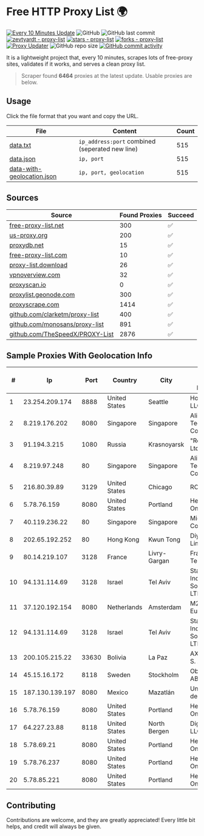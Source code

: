 
# Free HTTP Proxy List 🌍

[![Every 10 Minutes Update](https://github.com/mertguvencli/http-proxy-list/actions/workflows/main.yml/badge.svg?branch=main)](https://github.com/mertguvencli/http-proxy-list/actions/workflows/main.yml)
![GitHub](https://img.shields.io/github/license/mertguvencli/http-proxy-list)
![GitHub last commit](https://img.shields.io/github/last-commit/mertguvencli/http-proxy-list)
[![zevtyardt - proxy-list](https://img.shields.io/static/v1?label=zevtyardt&message=proxy-list&color=blue&logo=github)](https://github.com/zevtyardt/proxy-list "Go to GitHub repo")
[![stars - proxy-list](https://img.shields.io/github/stars/zevtyardt/proxy-list?style=social)](https://github.com/zevtyardt/proxy-list)
[![forks - proxy-list](https://img.shields.io/github/forks/zevtyardt/proxy-list?style=social)](https://github.com/zevtyardt/proxy-list)
[![Proxy Updater](https://github.com/zevtyardt/proxy-list/workflows/Proxy%20Updater/badge.svg)](https://github.com/zevtyardt/proxy-list/actions?query=workflow:"Proxy+Updater")
![GitHub repo size](https://img.shields.io/github/repo-size/zevtyardt/proxy-list)
[![GitHub commit activity](https://img.shields.io/github/commit-activity/m/zevtyardt/proxy-list?logo=commits)](https://github.com/zevtyardt/proxy-list/commits/main)

It is a lightweight project that, every 10 minutes, scrapes lots of free-proxy sites, validates if it works, and serves a clean proxy list.

> Scraper found **6464** proxies at the latest update. Usable proxies are below.

## Usage

Click the file format that you want and copy the URL.

|File|Content|Count|
|----|-------|-----|
|[data.txt](https://raw.githubusercontent.com/mertguvencli/http-proxy-list/main/proxy-list/data.txt)|`ip_address:port` combined (seperated new line)|515|
|[data.json](https://raw.githubusercontent.com/mertguvencli/http-proxy-list/main/proxy-list/data.json)|`ip, port`|515|
|[data-with-geolocation.json](https://raw.githubusercontent.com/mertguvencli/http-proxy-list/main/proxy-list/data-with-geolocation.json)|`ip, port, geolocation`|515|

## Sources

|Source|Found Proxies|Succeed|
|------|-------------|-------|
|[free-proxy-list.net](https://free-proxy-list.net)|300|✅|
|[us-proxy.org](https://www.us-proxy.org)|200|✅|
|[proxydb.net](http://proxydb.net)|15|✅|
|[free-proxy-list.com](https://free-proxy-list.com/?page=&port=&type%5B%5D=http&type%5B%5D=https&up_time=0&search=Search)|10|✅|
|[proxy-list.download](https://www.proxy-list.download/HTTP)|26|✅|
|[vpnoverview.com](https://vpnoverview.com/privacy/anonymous-browsing/free-proxy-servers)|32|✅|
|[proxyscan.io](https://www.proxyscan.io)|0|✅|
|[proxylist.geonode.com](https://proxylist.geonode.com/api/proxy-list?limit=300&page=1&sort_by=lastChecked&sort_type=desc&protocols=http,https)|300|✅|
|[proxyscrape.com](https://api.proxyscrape.com/v2/?request=displayproxies&protocol=http&timeout=10000&country=all&ssl=all&anonymity=all)|1414|✅|
|[github.com/clarketm/proxy-list](https://raw.githubusercontent.com/clarketm/proxy-list/master/proxy-list-raw.txt)|400|✅|
|[github.com/monosans/proxy-list](https://raw.githubusercontent.com/monosans/proxy-list/main/proxies/http.txt)|891|✅|
|[github.com/TheSpeedX/PROXY-List](https://raw.githubusercontent.com/TheSpeedX/PROXY-List/master/http.txt)|2876|✅|


## Sample Proxies With Geolocation Info

|#|Ip|Port|Country|City|Internet Service Provider|
|-|--|----|-------|----|-------------------------|
|1|23.254.209.174|8888|United States|Seattle|Hostwinds LLC.|
|2|8.219.176.202|8080|Singapore|Singapore|Alibaba (US) Technology Co., Ltd.|
|3|91.194.3.215|1080|Russia|Krasnoyarsk|"RealHost" Ltd|
|4|8.219.97.248|80|Singapore|Singapore|Alibaba (US) Technology Co., Ltd.|
|5|216.80.39.89|3129|United States|Chicago|RCN|
|6|5.78.76.159|8080|United States|Portland|Hetzner Online GmbH|
|7|40.119.236.22|80|Singapore|Singapore|Microsoft Corporation|
|8|202.65.192.252|80|Hong Kong|Kwun Tong|Diyixian.com Limited|
|9|80.14.219.107|3128|France|Livry-Gargan|France Telecom|
|10|94.131.114.69|3128|Israel|Tel Aviv|Stark Industries Solutions LTD|
|11|37.120.192.154|8080|Netherlands|Amsterdam|M247 Europe SRL|
|12|94.131.114.69|3128|Israel|Tel Aviv|Stark Industries Solutions LTD|
|13|200.105.215.22|33630|Bolivia|La Paz|AXS Bolivia S. A.|
|14|45.15.16.172|8118|Sweden|Stockholm|Obehosting AB|
|15|187.130.139.197|8080|Mexico|Mazatlán|Uninet S.A. de C.V.|
|16|5.78.76.159|8080|United States|Portland|Hetzner Online GmbH|
|17|64.227.23.88|8118|United States|North Bergen|DigitalOcean, LLC|
|18|5.78.69.21|8080|United States|Portland|Hetzner Online GmbH|
|19|5.78.76.237|8080|United States|Portland|Hetzner Online GmbH|
|20|5.78.85.221|8080|United States|Portland|Hetzner Online GmbH|



## Contributing

Contributions are welcome, and they are greatly appreciated! Every
little bit helps, and credit will always be given.

